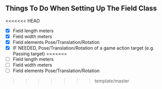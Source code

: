 Things To Do When Setting Up The Field Class
-----------------------------------------------
<<<<<<< HEAD
- [x] Field length meters
- [x] Field width meters
- [x] Field elements Pose/Translation/Rotation
- [x] IF NEEDED, Pose/Translation/Rotation of a game action target (e.g. Passing target)
=======
- [ ] Field length meters
- [ ] Field width meters
- [ ] Field elements Pose/Translation/Rotation
>>>>>>> template/master
